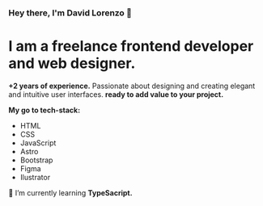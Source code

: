 ### Hey there, I'm David Lorenzo 👋
# I am a freelance frontend developer and web designer.
**+2 years of experience.** Passionate about designing and creating elegant and intuitive user interfaces. **ready to add value to your project.**

**My go to tech-stack:**
- HTML
- CSS
- JavaScript
- Astro
- Bootstrap
- Figma
- Ilustrator
  
<!--
<section style="display: flex;">
  <img src="./assets/html5.svg" alt="Html" style="width: 35px; height: 35px;" />
  <img src="./assets/css.svg" alt="Css" style="width: 35px; height: 35px;" />
  <img src="./assets/javascript.svg" alt="Javascript" style="width: 35px; height: 35px;" />
  <img src="./assets/Astro_dark.svg" alt="Astro" style="width: 35px; height: 35px;" />
  <img src="./assets/bootstrap.svg" alt="Bootstrap" style="width: 35px; height: 35px;" />
  <img src="./assets/figma.svg" alt="Figma" style="width: 35px; height: 35px;" />
  <img src="./assets/illustrator.svg" alt="Illustrator" style="width: 35px; height: 35px;" />
<section>
-->

🌱 I’m currently learning **TypeSacript.**

